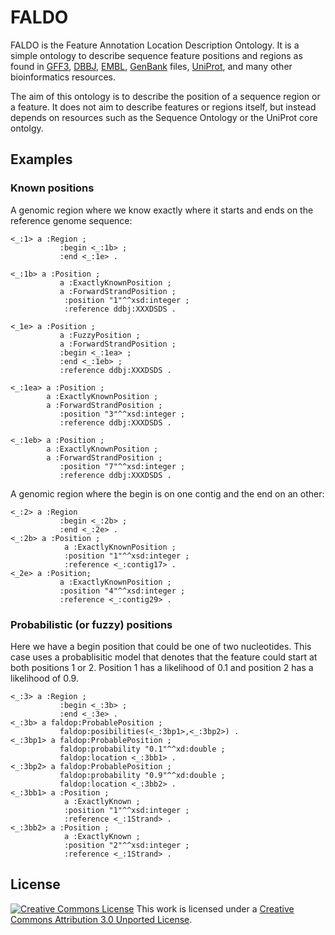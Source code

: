 FALDO
=====

FALDO is the Feature Annotation Location Description Ontology.
It is a simple ontology to describe sequence feature positions and regions as found in 
[GFF3](http://www.sequenceontology.org/gff3.shtml), [DBBJ](http://www.ddbj.nig.ac.jp),
[EMBL](http://www.embl.org), [GenBank](http://www.ncbi.nlm.nih.gov/genbank) files,
[UniProt](http://www.uniprot.org), and many other bioinformatics resources.

The aim of this ontology is to describe the position of a sequence region or a feature.
It does not aim to describe features or regions itself, but instead depends on resources
such as the Sequence Ontology or the UniProt core ontolgy.

Examples
--------

### Known positions

A genomic region where we know exactly where it starts and ends on the reference genome sequence:

```turtle
<_:1> a :Region ;
           :begin <_:1b> ;
           :end <_:1e> .

<_:1b> a :Position ; 
           a :ExactlyKnownPosition ;
           a :ForwardStrandPosition ;
            :position "1"^^xsd:integer ;
            :reference ddbj:XXXDSDS .

<_1e> a :Position ; 
           a :FuzzyPosition ;
           a :ForwardStrandPosition ;
           :begin <_:1ea> ;
           :end <_:1eb> ;
           :reference ddbj:XXXDSDS .

<_:1ea> a :Position ;
        a :ExactlyKnownPosition ;
        a :ForwardStrandPosition ;
           :position "3"^^xsd:integer ;
           :reference ddbj:XXXDSDS .

<_:1eb> a :Position ;
        a :ExactlyKnownPosition ;
        a :ForwardStrandPosition ;
           :position "7"^^xsd:integer ;
           :reference ddbj:XXXDSDS .
```

A genomic region where the begin is on one contig and the end on an other:

```turtle
<_:2> a :Region
           :begin <_:2b> ;
           :end <_:2e> .
<_:2b> a :Position ; 
            a :ExactlyKnownPosition ;
            :position "1"^^xsd:integer ;
            :reference <_:contig17> .
<_2e> a :Position; 
           a :ExactlyKnownPosition ;
           :position "4"^^xsd:integer ;
           :reference <_:contig29> .
```

### Probabilistic (or fuzzy) positions

Here we have a begin position that could be one of two nucleotides. This case uses
a probablisitic model that denotes that the feature could start at both positions 1 or 2. Position 1
has a likelihood of 0.1 and position 2 has a likelihood of 0.9. 

```turtle
<_:3> a :Region ;
           :begin <_:3b> ;
           :end <_:3e> .
<_:3b> a faldop:ProbablePosition ;
           faldop:posibilities(<_:3bp1>,<_:3bp2>) .
<_:3bp1> a faldop:ProbablePosition ;
           faldop:probability "0.1"^^xd:double ;
           faldop:location <_:3bb1> .
<_:3bp2> a faldop:ProbablePosition ;
           faldop:probability "0.9"^^xd:double ;
           faldop:location <_:3bb2> .
<_:3bb1> a :Position ;
            a :ExactlyKnown ;
            :position "1"^^xsd:integer ;
            :reference <_:1Strand> .
<_:3bb2> a :Position ;
            a :ExactlyKnown ;
            :position "2"^^xsd:integer ;
            :reference <_:1Strand> .
```

License
-------

[![Creative Commons License](http://i.creativecommons.org/l/by/3.0/88x31.png)](http://creativecommons.org/licenses/by/3.0/) This work is licensed under a [Creative Commons Attribution 3.0 Unported License](http://creativecommons.org/licenses/by/3.0/).

